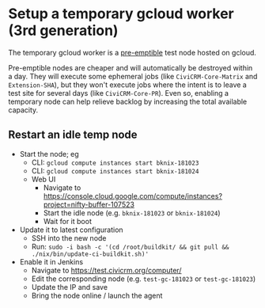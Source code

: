 # Setup a temporary gcloud worker (3rd generation)

The temporary gcloud worker is a [pre-emptible](https://cloud.google.com/preemptible-vms/) test node hosted on gcloud.

Pre-emptible nodes are cheaper and will automatically be destroyed within a
day.  They will execute some ephemeral jobs (like `CiviCRM-Core-Matrix`
and `Extension-SHA`), but they won't execute jobs where the intent is
to leave a test site for several days (like `CiviCRM-Core-PR`). Even so,
enabling a temporary node can help relieve backlog by increasing the
total available capacity.

## Restart an idle temp node

* Start the node; eg
    * CLI: `gcloud compute instances start bknix-181023`
    * CLI: `gcloud compute instances start bknix-181024`
    * Web UI
        * Navigate to https://console.cloud.google.com/compute/instances?project=nifty-buffer-107523
        * Start the idle node (e.g. `bknix-181023` or `bknix-181024`)
        * Wait for it boot
* Update it to latest configuration
    * SSH into the new node
    * Run: `sudo -i bash -c '(cd /root/buildkit/ && git pull && ./nix/bin/update-ci-buildkit.sh)'`
* Enable it in Jenkins
    * Navigate to https://test.civicrm.org/computer/
    * Edit the corresponding node (e.g. `test-gc-181023` or `test-gc-181023`)
    * Update the IP and save
    * Bring the node online / launch the agent
